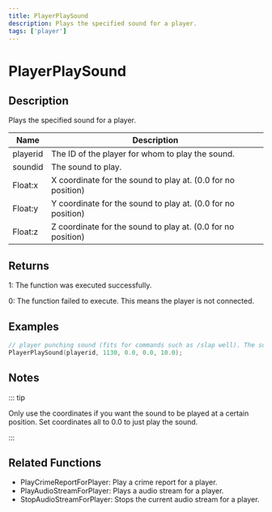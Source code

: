 ```yaml
---
title: PlayerPlaySound
description: Plays the specified sound for a player.
tags: ['player']
---
```


# PlayerPlaySound

<TagLinks />

## Description

Plays the specified sound for a player.


| Name | Description |
|------|-------------|
|playerid | The ID of the player for whom to play the sound.|
|soundid | The sound to play.|
|Float:x | X coordinate for the sound to play at. (0.0 for no position)|
|Float:y | Y coordinate for the sound to play at. (0.0 for no position)|
|Float:z | Z coordinate for the sound to play at. (0.0 for no position)|


## Returns

 1: The function was executed successfully. 

 0: The function failed to execute. This means the player is not connected.


## Examples


```c
// player punching sound (fits for commands such as /slap well). The sound will be quiet, as the source is actually 10 meters above the player.
PlayerPlaySound(playerid, 1130, 0.0, 0.0, 10.0);
```


## Notes

::: tip

Only use the coordinates if you want the sound to be played at a certain position. Set coordinates all to 0.0 to just play the sound.

:::


## Related Functions


-  PlayCrimeReportForPlayer: Play a crime report for a player.
-  PlayAudioStreamForPlayer: Plays a audio stream for a player.
-  StopAudioStreamForPlayer: Stops the current audio stream for a player.